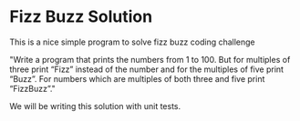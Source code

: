 # Fizz Buzz Solution

This is a nice simple program to solve fizz buzz coding challenge

"Write a program that prints the numbers from 1 to 100. But for multiples of three print “Fizz” instead of the number and for the multiples of five print “Buzz”. For numbers which are multiples of both three and five print “FizzBuzz”."

We will be writing this solution with unit tests.

